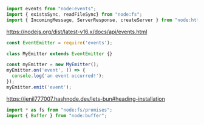 
```js
import events from "node:events";
import { existsSync, readFileSync} from "node:fs";
import { IncomingMessage, ServerResponse, createServer } from "node:http";


```

https://nodejs.org/dist/latest-v16.x/docs/api/events.html

```js
const EventEmitter = require('events');

class MyEmitter extends EventEmitter {}

const myEmitter = new MyEmitter();
myEmitter.on('event', () => {
  console.log('an event occurred!');
});
myEmitter.emit('event');
```

https://jenil777007.hashnode.dev/lets-bun#heading-installation
```js
import * as fs from "node:fs/promises";
import { Buffer } from "node:buffer";

```